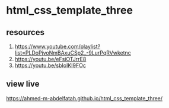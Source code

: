 # html_css_template_three

## resources

1. https://www.youtube.com/playlist?list=PLDoPjvoNmBAxuCSp2_-9LurPqRVwketnc
2. https://youtu.be/eFsiOTJrrE8
3. https://youtu.be/sbIoIKI9FOc

## view live

https://ahmed-m-abdelfatah.github.io/html_css_template_three/
